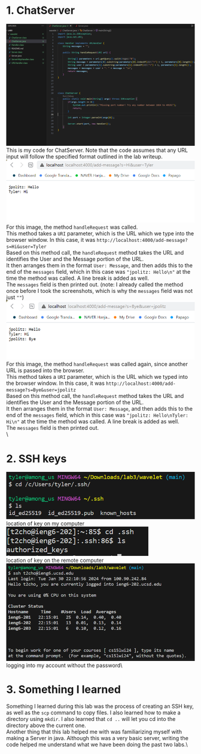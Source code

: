 # 1. ChatServer
![Image](lab3ss6.png) \
This is my code for ChatServer. Note that the code assumes that any URL input will follow the specified format outlined in the lab writeup.\
![Image](lab3ss1) \
For this image, the method `handleRequest` was called.\
This method takes a `URI` parameter, which is the URL which we type into the browser window. In this case, it was `http://localhost:4000/add-message?s=Hi&user=Tyler`\
Based on this method call, the `handleRequest` method takes the URL and identifies the User and the Message portion of the URL.\
It then arranges them in the format `User: Message`, and then adds this to the end of the `messages` field, which in this case was `"jpolitz: Hello\n"` at the time the method was called. A line break is added as well.\
The `messages` field is then printed out. (note: I already called the method once before I took the screenshots, which is why the `messages` field was not just `""`)\
![Image](lab3ss2.png) \
For this image, the method `handleRequest` was called again, since another URL is passed into the browser.\
This method takes a `URI` parameter, which is the URL which we typed into the browser window. In this case, it was `http://localhost:4000/add-message?s=Bye&user=jpolitz`\
Based on this method call, the `handleRequest` method takes the URL and identifies the User and the Message portion of the URL.\
It then arranges them in the format `User: Message`, and then adds this to the end of the `messages` field, which in this case was `"jpolitz: Hello\nTyler: Hi\n"` at the time the method was called. A line break is added as well.\
The `messages` field is then printed out.\
\
# 2. SSH keys
![Image](lab3ss3.png)\
location of key on my computer\
![Image](lab3ss5.png)\
location of key on the remote computer\
![Image](lab3ss4.png)\
logging into my account without the password\
# 3. Something I learned
Something I learned during this lab was the process of creating an SSH key, as well as the `scp` command to copy files. I also learned how to make a directory using `mkdir`. I also learned that `cd ..` will let you cd into the directory above the current one.\
Another thing that this lab helped me with was familiarizing myself with making a Server in java. Although this was a very basic server, writing the code helped me understand what we have been doing the past two labs.\

